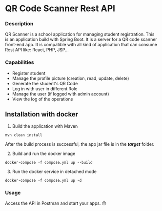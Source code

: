 # QR Code Scanner Rest API

### Description
QR Scanner is a school application for managing student registration.
This is an application build with Spring Boot. It is a server for a QR code scanner front-end app. It is compatible with
all kind of application that can consume Rest API like: React, PHP, JSP...

### Capabilities
* Register student
* Manage the profile picture (creation, read, update, delete)
* Generate the student's QR Code
* Log in with user in different Role
* Manage the user (if logged with admin account)
* View the log of the operations

## Installation with docker
1. Build the application with Maven
```
mvn clean install
```
After the build process is successful, the app jar file is in the ***target*** folder.

2. Build and run the docker image
```
docker-compose -f compose.yml up --build
```

3. Run the docker service in detached mode
```
docker-compose -f compose.yml up -d
```

### Usage
Access the API in Postman and start your apps. 😝